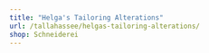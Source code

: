 ```yaml
---
title: "Helga's Tailoring Alterations"
url: /tallahassee/helgas-tailoring-alterations/
shop: Schneiderei
---
```

